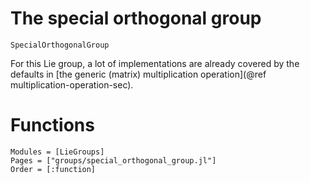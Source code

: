 # The special orthogonal group

```@docs
SpecialOrthogonalGroup
```

For this Lie group, a lot of implementations are already covered by the defaults in [the generic (matrix) multiplication operation](@ref multiplication-operation-sec).

# Functions

```@autodocs
Modules = [LieGroups]
Pages = ["groups/special_orthogonal_group.jl"]
Order = [:function]
```
